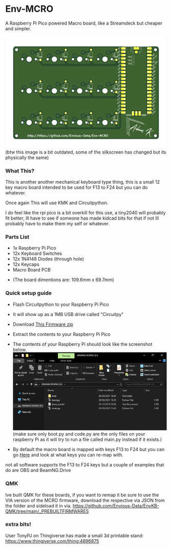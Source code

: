 # Env-MCRO
 A Raspberry Pi Pico powered Macro board, like a Streamdeck but cheaper and simpler.

![Board Image](EnvMCRO.png)
(btw this image is a bit outdated, some of the silkscreen has changed but its physically the same)

### What This?
This is another another mechanical keyboard type thing, this is a small 12 key macro board intended to be used for F13 to F24 but you can do whatever.

Once again This will use KMK and Circuitpython.

I do feel like the rpi pico is a bit overkill for this use, a tiny2040 will probably fit better, Ill have to see if someone has made kidcad bits for that if not Ill probably have to make them my self or whatever.


### Parts List
* 1x Raspberry Pi Pico
* 12x Keyboard Switches
* 12x 1N4148 Diodes (through hole)
* 12x Keycaps
* Macro Board PCB
- (The board dimentions are: 109.6mm x 69.7mm)

### Quick setup guide
* Flash Circuitpython to your Raspberry Pi Pico
* It will show up as a 1MB USB drive called "Circuitpy"
* Download [This Firmware zip](_firmware/EnvMCRO-FW.zip)
* Extract the contents to your Raspberry Pi Pico

* The contents of your Raspberry Pi should look like the screenshot below.
![The files on your pico should look like this](https://raw.githubusercontent.com/Envious-Data/Env-KB/main/_Firmware/example.jpg)
(make sure only boot.py and code.py are the only files on your raspberry Pi as it will try to run a file called main.py instead if it exists.)

- By default the macro board is mapped with keys F13 to F24 but you can go [Here](https://github.com/KMKfw/kmk_firmware/blob/master/docs/en/keycodes.md) and look at what keys you can re-map with.

not all software supports the F13 to F24 keys but a couple of examples that do are OBS and BeamNG.Drive

### QMK
Ive built QMK for these boards, if you want to remap it be sure to use the VIA version of the MCRO firmware, download the respective via JSON from the folder and sideload it in via.
https://github.com/Envious-Data/EnvKB-QMK/tree/main/_PREBUILTFIRMWARES


### extra bits!
User TonyPJ on Thingiverse has made a small 3d printable stand: https://www.thingiverse.com/thing:4896875
